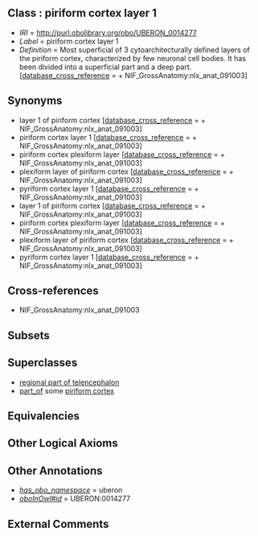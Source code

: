 
## Class : piriform cortex layer 1

 * *IRI* = http://purl.obolibrary.org/obo/UBERON_0014277
 * *Label* = piriform cortex layer 1
 * *Definition* = Most superficial of 3 cytoarchitecturally defined layers of the piriform cortex, characterized by few neuronal cell bodies. It has been divided into a superficial part and a deep part. [[database_cross_reference](../../ef/oboInOwl#hasDbXref.md) =  + NIF_GrossAnatomy:nlx_anat_091003]

## Synonyms

 * layer 1 of piriform cortex [[database_cross_reference](../../ef/oboInOwl#hasDbXref.md) =  + NIF_GrossAnatomy:nlx_anat_091003]
 * piriform cortex layer 1 [[database_cross_reference](../../ef/oboInOwl#hasDbXref.md) =  + NIF_GrossAnatomy:nlx_anat_091003]
 * piriform cortex plexiform layer [[database_cross_reference](../../ef/oboInOwl#hasDbXref.md) =  + NIF_GrossAnatomy:nlx_anat_091003]
 * plexiform layer of piriform cortex [[database_cross_reference](../../ef/oboInOwl#hasDbXref.md) =  + NIF_GrossAnatomy:nlx_anat_091003]
 * pyriform cortex layer 1 [[database_cross_reference](../../ef/oboInOwl#hasDbXref.md) =  + NIF_GrossAnatomy:nlx_anat_091003]
 * layer 1 of piriform cortex [[database_cross_reference](../../ef/oboInOwl#hasDbXref.md) =  + NIF_GrossAnatomy:nlx_anat_091003]
 * piriform cortex plexiform layer [[database_cross_reference](../../ef/oboInOwl#hasDbXref.md) =  + NIF_GrossAnatomy:nlx_anat_091003]
 * plexiform layer of piriform cortex [[database_cross_reference](../../ef/oboInOwl#hasDbXref.md) =  + NIF_GrossAnatomy:nlx_anat_091003]
 * pyriform cortex layer 1 [[database_cross_reference](../../ef/oboInOwl#hasDbXref.md) =  + NIF_GrossAnatomy:nlx_anat_091003]

## Cross-references

 * NIF_GrossAnatomy:nlx_anat_091003

## Subsets


## Superclasses

 * [regional part of telencephalon](../../UBERON/91/UBERON_0002791.md)
 * [part_of](../../BFO/50/BFO_0000050.md) some [piriform cortex](../../UBERON/25/UBERON_0004725.md)

## Equivalencies


## Other Logical Axioms


## Other Annotations

 * *[has_obo_namespace](../../ce/oboInOwl#hasOBONamespace.md)* = uberon
 * *[oboInOwl#id](../../id/oboInOwl#id.md)* = UBERON:0014277

## External Comments

